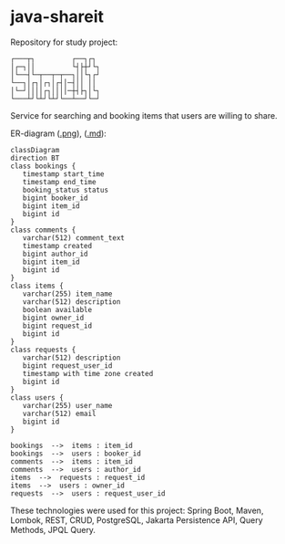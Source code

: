 # java-shareit
Repository for study project:

    ┌───┬┐         ┌──┐┌┐ 
    │┌─┐││         └┤├┼┘└┐
    │└──┤└─┬──┬─┬──┐││└┐┌┘
    └──┐│┌┐│┌┐│┌┤│─┤││ ││ 
    │└─┘││││┌┐││││─┼┤├┐│└┐
    └───┴┘└┴┘└┴┘└──┴──┘└─┘⠀⠀⠀⠀⠀⠀⠀⠀⠀⠀⠀⠀⠀⠀⠀⠀⠀⠀

Service for searching and booking items that users are willing to share.

ER-diagram ([.png](https://github.com/kmmins/java-shareit/blob/add-bookings/assets/shareit.png)), ([.md](https://github.com/kmmins/java-shareit/blob/add-bookings/assets/shareit.md)):
```mermaid
classDiagram
direction BT
class bookings {
   timestamp start_time
   timestamp end_time
   booking_status status
   bigint booker_id
   bigint item_id
   bigint id
}
class comments {
   varchar(512) comment_text
   timestamp created
   bigint author_id
   bigint item_id
   bigint id
}
class items {
   varchar(255) item_name
   varchar(512) description
   boolean available
   bigint owner_id
   bigint request_id
   bigint id
}
class requests {
   varchar(512) description
   bigint request_user_id
   timestamp with time zone created
   bigint id
}
class users {
   varchar(255) user_name
   varchar(512) email
   bigint id
}

bookings  -->  items : item_id
bookings  -->  users : booker_id
comments  -->  items : item_id
comments  -->  users : author_id
items  -->  requests : request_id
items  -->  users : owner_id
requests  -->  users : request_user_id
```
These technologies were used for this project:
Spring Boot, Maven, Lombok, REST, CRUD, PostgreSQL, Jakarta Persistence API, Query Methods, JPQL Query.